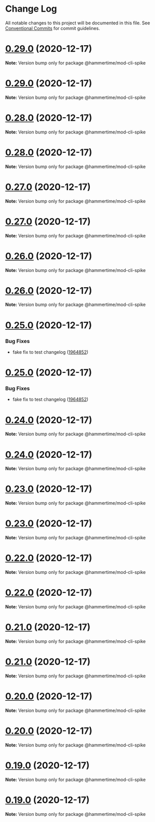 # Change Log

All notable changes to this project will be documented in this file.
See [Conventional Commits](https://conventionalcommits.org) for commit guidelines.

# [0.29.0](https://github.com/snyk/mod-cli-spike/compare/v0.28.0...v0.29.0) (2020-12-17)

**Note:** Version bump only for package @hammertime/mod-cli-spike





# [0.29.0](https://github.com/snyk/mod-cli-spike/compare/v0.28.0...v0.29.0) (2020-12-17)

**Note:** Version bump only for package @hammertime/mod-cli-spike





# [0.28.0](https://github.com/snyk/mod-cli-spike/compare/v0.27.0...v0.28.0) (2020-12-17)

**Note:** Version bump only for package @hammertime/mod-cli-spike





# [0.28.0](https://github.com/snyk/mod-cli-spike/compare/v0.27.0...v0.28.0) (2020-12-17)

**Note:** Version bump only for package @hammertime/mod-cli-spike





# [0.27.0](https://github.com/snyk/mod-cli-spike/compare/v0.26.0...v0.27.0) (2020-12-17)

**Note:** Version bump only for package @hammertime/mod-cli-spike





# [0.27.0](https://github.com/snyk/mod-cli-spike/compare/v0.26.0...v0.27.0) (2020-12-17)

**Note:** Version bump only for package @hammertime/mod-cli-spike





# [0.26.0](https://github.com/snyk/mod-cli-spike/compare/v0.25.0...v0.26.0) (2020-12-17)

**Note:** Version bump only for package @hammertime/mod-cli-spike





# [0.26.0](https://github.com/snyk/mod-cli-spike/compare/v0.25.0...v0.26.0) (2020-12-17)

**Note:** Version bump only for package @hammertime/mod-cli-spike





# [0.25.0](https://github.com/snyk/mod-cli-spike/compare/v0.24.0...v0.25.0) (2020-12-17)


### Bug Fixes

* fake fix to test changelog ([1964852](https://github.com/snyk/mod-cli-spike/commit/19648529f5433b2c0787109a84d3d209b3df900d))





# [0.25.0](https://github.com/snyk/mod-cli-spike/compare/v0.24.0...v0.25.0) (2020-12-17)


### Bug Fixes

* fake fix to test changelog ([1964852](https://github.com/snyk/mod-cli-spike/commit/19648529f5433b2c0787109a84d3d209b3df900d))





# [0.24.0](https://github.com/snyk/mod-cli-spike/compare/v0.23.0...v0.24.0) (2020-12-17)

**Note:** Version bump only for package @hammertime/mod-cli-spike





# [0.24.0](https://github.com/snyk/mod-cli-spike/compare/v0.23.0...v0.24.0) (2020-12-17)

**Note:** Version bump only for package @hammertime/mod-cli-spike





# [0.23.0](https://github.com/snyk/mod-cli-spike/compare/v0.22.0...v0.23.0) (2020-12-17)

**Note:** Version bump only for package @hammertime/mod-cli-spike





# [0.23.0](https://github.com/snyk/mod-cli-spike/compare/v0.22.0...v0.23.0) (2020-12-17)

**Note:** Version bump only for package @hammertime/mod-cli-spike





# [0.22.0](https://github.com/snyk/mod-cli-spike/compare/v0.21.0...v0.22.0) (2020-12-17)

**Note:** Version bump only for package @hammertime/mod-cli-spike





# [0.22.0](https://github.com/snyk/mod-cli-spike/compare/v0.21.0...v0.22.0) (2020-12-17)

**Note:** Version bump only for package @hammertime/mod-cli-spike





# [0.21.0](https://github.com/snyk/mod-cli-spike/compare/v0.20.0...v0.21.0) (2020-12-17)

**Note:** Version bump only for package @hammertime/mod-cli-spike





# [0.21.0](https://github.com/snyk/mod-cli-spike/compare/v0.20.0...v0.21.0) (2020-12-17)

**Note:** Version bump only for package @hammertime/mod-cli-spike





# [0.20.0](https://github.com/snyk/mod-cli-spike/compare/v0.19.0...v0.20.0) (2020-12-17)

**Note:** Version bump only for package @hammertime/mod-cli-spike





# [0.20.0](https://github.com/snyk/mod-cli-spike/compare/v0.19.0...v0.20.0) (2020-12-17)

**Note:** Version bump only for package @hammertime/mod-cli-spike





# [0.19.0](https://github.com/snyk/mod-cli-spike/compare/v0.18.0...v0.19.0) (2020-12-17)

**Note:** Version bump only for package @hammertime/mod-cli-spike





# [0.19.0](https://github.com/snyk/mod-cli-spike/compare/v0.18.0...v0.19.0) (2020-12-17)

**Note:** Version bump only for package @hammertime/mod-cli-spike

